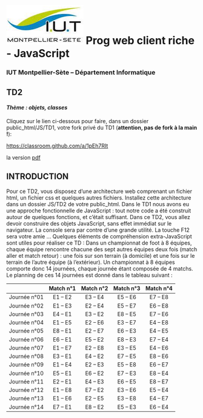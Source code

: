 # ![](ressources/logo.jpeg) Prog web client riche - JavaScript 

### IUT Montpellier-Sète – Département Informatique

## TD2
#### _Thème : objets, classes_

Cliquez sur le lien ci-dessous pour faire, dans un dossier public_html/JS/TD1, votre fork privé du TD1 (**attention, pas de fork à la main !**):

https://classroom.github.com/a/1pEh7RIt

la version [pdf](ressources/TD1_dynamiser_une_page_web.pdf)

## INTRODUCTION

Pour ce TD2, vous disposez d’une architecture web comprenant un fichier html, un fichier css et quelques autres fichiers. Installez cette architecture dans un dossier JS/TD2 de votre public_html.
Dans le TD1 nous avons eu une approche fonctionnelle de JavaScript : tout notre code a été construit autour de quelques fonctions, et c’était suffisant. 
Dans ce TD2, vous allez devoir construire des objets JavaScript, sans effet immédiat sur le navigateur. La console sera par contre d’une grande utilité. La touche F12 sera votre amie … 
Quelques éléments de compréhension extra-JavaScript sont utiles  pour réaliser ce TD :
Dans un championnat de foot à 8 équipes, chaque équipe rencontre chacune des sept autres équipes deux fois (match aller et match retour) : une fois sur son terrain (à domicile) et une fois sur le terrain de l’autre équipe (à l’extérieur).
Un championnat à 8 équipes comporte donc 14 journées, chaque journée étant composée de 4 matchs. Le planning de ces 14 journées est donné dans le tableau suivant :


|              | Match n°1 | Match n°2 | Match n°3 | Match n°4 |
| :----------: | :-------: | :-------: | :-------: | :-------: | 
| Journée n°01 | E1 – E2   | E3 – E4   | E5 – E6   | E7 – E8   |
| Journée n°02 | E1 – E3   | E2 – E4   | E5 – E7   | E6 – E8   |
| Journée n°03 | E4 – E1   | E3 – E2   | E8 – E5   | E7 – E6   |
| Journée n°04 | E1 – E5   | E2 – E6   | E3 – E7   | E4 – E8   |
| Journée n°05 | E8 – E1   | E2 – E7   | E6 – E3   | E4 – E5   |
| Journée n°06 | E6 – E1   | E5 – E2   | E8 – E3   | E7 – E4   |
| Journée n°07 | E1 – E7   | E2 – E8   | E3 – E5   | E4 – E6   |
| Journée n°08 | E3 – E1   | E4 – E2   | E7 – E5   | E8 – E6   |
| Journée n°09 | E1 – E4   | E2 – E3   | E5 – E8   | E6 – E7   |
| Journée n°10 | E5 – E1   | E6 – E2   | E7 – E3   | E8 – E4   |
| Journée n°11 | E2 – E1   | E4 – E3   | E6 – E5   | E8 – E7   |
| Journée n°12 | E1 – E8   | E7 – E2   | E3 – E6   | E5 – E4   |
| Journée n°13 | E1 – E6   | E2 – E5   | E3 – E8   | E4 – E7   |
| Journée n°14 | E7 – E1   | E8 – E2   | E5 – E3   | E6 – E4   |
